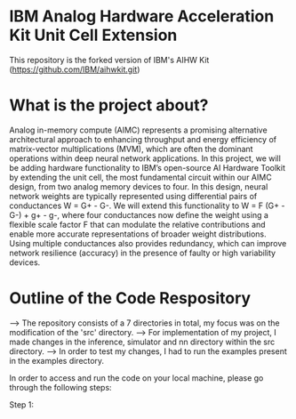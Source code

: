  # IBM Analog Hardware Acceleration Kit Unit Cell Extension

This repository is the forked version of IBM's AIHW Kit (https://github.com/IBM/aihwkit.git)

# What is the project about?

Analog in-memory compute (AIMC) represents a promising alternative architectural approach to enhancing throughput and energy efficiency of matrix-vector multiplications (MVM), which are often the dominant operations within deep neural network applications. In this project, we will be adding hardware functionality to IBM’s open-source AI Hardware Toolkit by extending the unit cell, the most fundamental circuit within our AIMC design, from two analog memory devices to four. In this design, neural network weights are typically represented using differential pairs of conductances W = G+ - G-. We will extend this functionality to W = F (G+ - G-) + g+ - g-, where four conductances now define the weight using a flexible scale factor F that can modulate the relative contributions and enable more accurate representations of broader weight distributions. Using multiple conductances also provides redundancy, which can improve network resilience (accuracy) in the presence of faulty or high variability devices.

# Outline of the Code Respository

--> The repository consists of a 7 directories in total, my focus was on the modification of the 'src' directory.
--> For implementation of my project, I made changes in the inference, simulator and nn directory within the src directory.
--> In order to test my changes, I had to run the examples present in the examples directory.

In order to access and run the code on your local machine, please go through the following steps:

Step 1:
```

```
